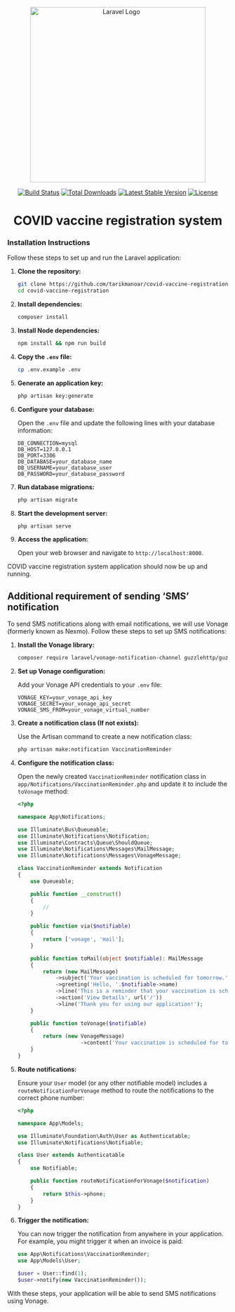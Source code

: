 <p align="center"><a href="https://laravel.com" target="_blank"><img src="https://raw.githubusercontent.com/laravel/art/master/logo-lockup/5%20SVG/2%20CMYK/1%20Full%20Color/laravel-logolockup-cmyk-red.svg" width="400" alt="Laravel Logo"></a></p>

<p align="center">
<a href="https://github.com/laravel/framework/actions"><img src="https://github.com/laravel/framework/workflows/tests/badge.svg" alt="Build Status"></a>
<a href="https://packagist.org/packages/laravel/framework"><img src="https://img.shields.io/packagist/dt/laravel/framework" alt="Total Downloads"></a>
<a href="https://packagist.org/packages/laravel/framework"><img src="https://img.shields.io/packagist/v/laravel/framework" alt="Latest Stable Version"></a>
<a href="https://packagist.org/packages/laravel/framework"><img src="https://img.shields.io/packagist/l/laravel/framework" alt="License"></a>
</p>

<h1 align="center">COVID vaccine registration system</h1>


### Installation Instructions

Follow these steps to set up and run the Laravel application:

1. **Clone the repository:**
    ```bash
    git clone https://github.com/tarikmanoar/covid-vaccine-registration.git
    cd covid-vaccine-registration
    ```

2. **Install dependencies:**
    ```bash
    composer install
    ```

3. **Install Node dependencies:**
    ```bash
    npm install && npm run build
    ```

4. **Copy the `.env` file:**
    ```bash
    cp .env.example .env
    ```

5. **Generate an application key:**
    ```bash
    php artisan key:generate
    ```

6. **Configure your database:**

    Open the `.env` file and update the following lines with your database information:
    ```env
    DB_CONNECTION=mysql
    DB_HOST=127.0.0.1
    DB_PORT=3306
    DB_DATABASE=your_database_name
    DB_USERNAME=your_database_user
    DB_PASSWORD=your_database_password
    ```

7. **Run database migrations:**
    ```bash
    php artisan migrate
    ```

8. **Start the development server:**
    ```bash
    php artisan serve
    ```

9. **Access the application:**

    Open your web browser and navigate to `http://localhost:8000`.

COVID vaccine registration system application should now be up and running.


## Additional requirement of sending ‘SMS’ notification

To send SMS notifications along with email notifications, we will use Vonage (formerly known as Nexmo). Follow these steps to set up SMS notifications:


1. **Install the Vonage library:**
    ```bash
    composer require laravel/vonage-notification-channel guzzlehttp/guzzle
    ```

2. **Set up Vonage configuration:**

    Add your Vonage API credentials to your `.env` file:
    ```env
    VONAGE_KEY=your_vonage_api_key
    VONAGE_SECRET=your_vonage_api_secret
    VONAGE_SMS_FROM=your_vonage_virtual_number
    ```

3. **Create a notification class (If not exists):**

    Use the Artisan command to create a new notification class:
    ```bash
    php artisan make:notification VaccinationReminder
    ```

4. **Configure the notification class:**

    Open the newly created `VaccinationReminder` notification class in `app/Notifications/VaccinationReminder.php` and update it to include the `toVonage` method:
    ```php
    <?php

    namespace App\Notifications;

    use Illuminate\Bus\Queueable;
    use Illuminate\Notifications\Notification;
    use Illuminate\Contracts\Queue\ShouldQueue;
    use Illuminate\Notifications\Messages\MailMessage;
    use Illuminate\Notifications\Messages\VonageMessage;

    class VaccinationReminder extends Notification
    {
        use Queueable;

        public function __construct()
        {
            //
        }

        public function via($notifiable)
        {
            return ['vonage', 'mail'];
        }

        public function toMail(object $notifiable): MailMessage
        {
            return (new MailMessage)
                ->subject('Your vaccination is scheduled for tomorrow.')
                ->greeting('Hello, '.$notifiable->name)
                ->line('This is a reminder that your vaccination is scheduled for tomorrow.')
                ->action('View Details', url('/'))
                ->line('Thank you for using our application!');
        }

        public function toVonage($notifiable)
        {
            return (new VonageMessage)
                        ->content('Your vaccination is scheduled for tomorrow.');
        }
    }
    ```

5. **Route notifications:**

    Ensure your `User` model (or any other notifiable model) includes a `routeNotificationForVonage` method to route the notifications to the correct phone number:
    ```php
    <?php

    namespace App\Models;

    use Illuminate\Foundation\Auth\User as Authenticatable;
    use Illuminate\Notifications\Notifiable;

    class User extends Authenticatable
    {
        use Notifiable;

        public function routeNotificationForVonage($notification)
        {
            return $this->phone;
        }
    }
    ```

6. **Trigger the notification:**

    You can now trigger the notification from anywhere in your application. For example, you might trigger it when an invoice is paid:
    ```php
    use App\Notifications\VaccinationReminder;
    use App\Models\User;

    $user = User::find(1);
    $user->notify(new VaccinationReminder());
    ```

With these steps, your application will be able to send SMS notifications using Vonage.
